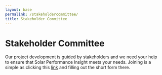 ```yaml
---
layout: base
permalink: /stakeholdercommittee/
title: Stakeholder Committee
---
```


# Stakeholder Committee

Our project development is guided by stakeholders and we need your help to ensure that Solar Performance Insight meets your needs.
Joining is a simple as clicking this [link](/emaillist) and filling out the short form there.
